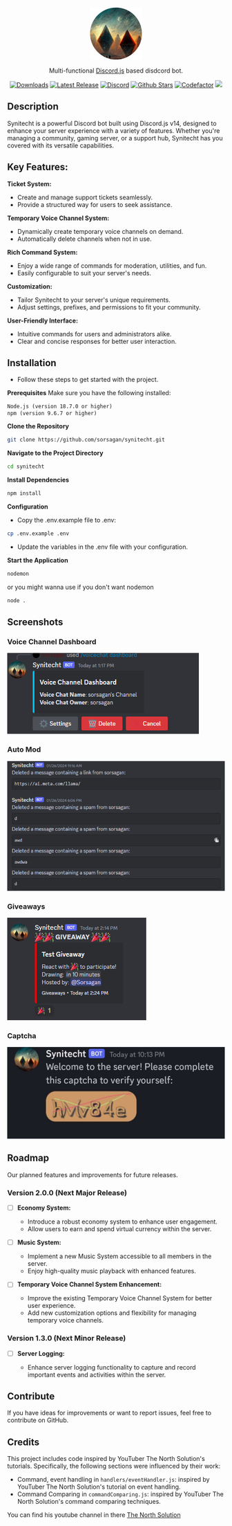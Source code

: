 <p align="center">
  <a href="https://github.com/Sorsagan/synitecht" target="blank"><img src="/assets/synitecht.png" width="120" alt="Synitecht Logo" /></a>
</p>

  <p align="center">Multi-functional <a href="https://discord.js.org" target="_blank">Discord.js</a> based disdcord bot.</p>
    <p align="center">
<a href="https://github.com/Sorsagan/synitecht/releases" target="_blank"><img src="https://img.shields.io/github/downloads/sorsagan/synitecht/total" alt="Downloads" /></a>
<a href="https://github.com/Sorsagan/synitecht/releases" target="_blank"><img src="https://img.shields.io/github/v/release/Sorsagan/synitecht?color=#d3ffce" alt="Latest Release" /></a>
<a href="https://discord.gg/Crds8Skmef" target="_blank"><img src="https://img.shields.io/discord/882383171323314186?color=34ea00&label=discord" alt="Discord"/></a>
<a href="https://github.com/Sorsagan/synitecht" target="_blank"><img src="https://img.shields.io/github/stars/sorsagan/synitecht?style=flat&color=dfbc64" alt="Github Stars" /></a>
<a href="" target="_blank"><img src="https://img.shields.io/codefactor/grade/github/sorsagan/synitecht?style=flat" alt="Codefactor" /></a>
<a href="https://www.buymeacoffee.com/sorsagan" target="_blank"><img src="https://img.shields.io/badge/-buy_me_a%C2%A0coffee-244388?logo=buy-me-a-coffee"/></a>
</p>

## Description

Synitecht is a powerful Discord bot built using Discord.js v14, designed to enhance your server experience with a variety of features. Whether you're managing a community, gaming server, or a support hub, Synitecht has you covered with its versatile capabilities.

## Key Features:

**Ticket System:**

- Create and manage support tickets seamlessly.
- Provide a structured way for users to seek assistance.

**Temporary Voice Channel System:**

- Dynamically create temporary voice channels on demand.
- Automatically delete channels when not in use.

**Rich Command System:**

- Enjoy a wide range of commands for moderation, utilities, and fun.
- Easily configurable to suit your server's needs.

**Customization:**

- Tailor Synitecht to your server's unique requirements.
- Adjust settings, prefixes, and permissions to fit your community.

**User-Friendly Interface:**

- Intuitive commands for users and administrators alike.
- Clear and concise responses for better user interaction.

## Installation

- Follow these steps to get started with the project.

**Prerequisites**
Make sure you have the following installed:

    Node.js (version 18.7.0 or higher)
    npm (version 9.6.7 or higher)

**Clone the Repository**

```bash
git clone https://github.com/sorsagan/synitecht.git
```

**Navigate to the Project Directory**

```bash
cd synitecht
```

**Install Dependencies**

```bash
npm install
```

**Configuration**

- Copy the .env.example file to .env:

```bash
cp .env.example .env
```

- Update the variables in the .env file with your configuration.

**Start the Application**

```bash
nodemon
```

or you might wanna use if you don't want nodemon

```bash
node .
```

## Screenshots

### Voice Channel Dashboard

![Voice Channel Dashboard Screenshot](./assets/voiceChannelDashboardScreenShot.png)

### Auto Mod

![Auto Mod Screenshot](./assets/autoModScreenShot.png)

### Giveaways

![Giveaways Screenshot](./assets/giveawayScreenshot.png)

### Captcha

![Captcha Screenshot](./assets/captchaScreenShot.jpg)

## Roadmap

Our planned features and improvements for future releases.

### Version 2.0.0 (Next Major Release)

- [ ] **Economy System:**

  - Introduce a robust economy system to enhance user engagement.
  - Allow users to earn and spend virtual currency within the server.

- [ ] **Music System:**

  - Implement a new Music System accessible to all members in the server.
  - Enjoy high-quality music playback with enhanced features.

- [ ] **Temporary Voice Channel System Enhancement:**
  - Improve the existing Temporary Voice Channel System for better user experience.
  - Add new customization options and flexibility for managing temporary voice channels.

### Version 1.3.0 (Next Minor Release)

- [ ] **Server Logging:**

  - Enhance server logging functionality to capture and record important events and activities within the server.

## Contribute

If you have ideas for improvements or want to report issues, feel free to contribute on GitHub.

## Credits

This project includes code inspired by YouTuber The North Solution's tutorials. Specifically, the following sections were influenced by their work:

- Command, event handling in `handlers/eventHandler.js`: inspired by YouTuber The North Solution's tutorial on event handling.
- Command Comparing in `commandComparing.js`: inspired by YouTuber The North Solution's command comparing techniques.

You can find his youtube channel in there [The North Solution](https://www.youtube.com/@thenorthsolution)
